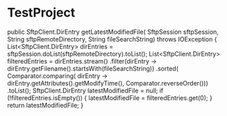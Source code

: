 # TestProject
 public SftpClient.DirEntry getLatestModifiedFile(
      SftpSession sftpSession, String sftpRemoteDirectory, String fileSearchString)
      throws IOException {
    List<SftpClient.DirEntry> dirEntries = sftpSession.doList(sftpRemoteDirectory).toList();
    List<SftpClient.DirEntry> filteredEntries =
        dirEntries.stream()
            .filter(dirEntry -> dirEntry.getFilename().startsWith(fileSearchString))
            .sorted(
                Comparator.comparing(
                    dirEntry -> dirEntry.getAttributes().getModifyTime(),
                    Comparator.reverseOrder()))
            .toList();
    SftpClient.DirEntry latestModifiedFile = null;
    if (!filteredEntries.isEmpty()) {
      latestModifiedFile = filteredEntries.get(0);
    }
    return latestModifiedFile;
  }
